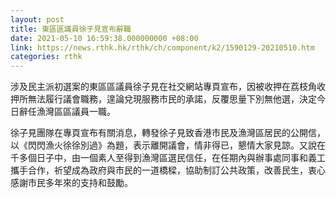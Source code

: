 ```yaml
---
layout: post
title: 東區區議員徐子見宣布辭職
date: 2021-05-10 16:59:38.000000000 +08:00
link: https://news.rthk.hk/rthk/ch/component/k2/1590129-20210510.htm
categories: rthk
---
```


涉及民主派初選案的東區區議員徐子見在社交網站專頁宣布，因被收押在荔枝角收押所無法履行議會職務，遑論兌現服務市民的承諾，反覆思量下別無他選，決定今日辭任漁灣區區議員一職。

徐子見團隊在專頁宣布有關消息，轉發徐子見致香港市民及漁灣區居民的公開信，以《閃閃漁火徐徐別過》為題，表示離開議會，情非得已，懇情大家見諒。又說在千多個日子中，由一個素人至得到漁灣區選民信任，在任期內與辦事處同事和義工攜手合作，祈望成為政府與市民的一道橋樑，協助制訂公共政策，改善民生，衷心感謝市民多年來的支持和鼓勵。
